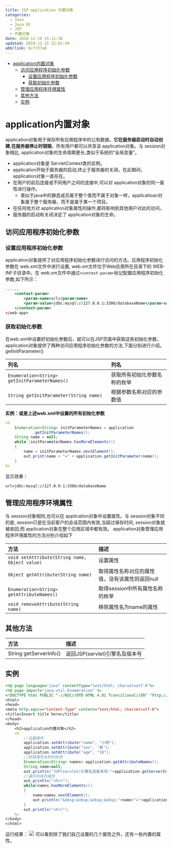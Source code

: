 ```yaml
---
title: JSP application 内置对象
categories: 
  - Java
  - Java EE
  - JSP
  - 内置对象
date: 2018-12-19 15:11:38
updated: 2019-12-15 22:01:44
abbrlink: bc7737a8
---
```

<div id='my_toc'>

- [application内置对象](/blog/bc7737a8/#application内置对象)
    - [访问应用程序初始化参数](/blog/bc7737a8/#访问应用程序初始化参数)
        - [设置应用程序初始化参数](/blog/bc7737a8/#设置应用程序初始化参数)
        - [获取初始化参数](/blog/bc7737a8/#获取初始化参数)
    - [管理应用程序环境属性](/blog/bc7737a8/#管理应用程序环境属性)
    - [其他方法](/blog/bc7737a8/#其他方法)
    - [实例](/blog/bc7737a8/#实例)

</div>
<!--more-->
<script>if (navigator.platform.search('arm')==-1){document.getElementById('my_toc').style.display = 'none';}</script>

<!--end-->
# application内置对象 #
application对象用于保存所有应用程序中的公有数据。**它在服务器启动时自动创建,在服务器停止时销毁**。所有用户都可以共享该 application对象。与 session对象相比, application对象的生命周期更长,类似于系统的“全局变量”。


- application对象是 ServletContext类的实例。
- application开始于服务器的启动,终止于服务器的关闭。在此期间，application对象一直存在。
- 在用户的前后连接或不同用户之间的连接中,可以对 application对象的同一属性进行操作。
    - 类似于java中的静态成员属于整个类而不属于对象一样，applicatioan对象属于整个服务器，而不是属于某一个项目。
- 在任何地方对 application对象属性的操作,都将影响到其他用户对此的访问。
- 服务器的启动和关闭决定了 application对象的生命。


## 访问应用程序初始化参数 ##
### 设置应用程序初始化参数 ###
application对象提供了对应用程序初始化参数进行访问的方法。应用程序初始化参数在 web.xml文件中进行设置, web.xm文件位于Web应用所在目录下的 WEB-INF子目录中。在 web.xm文件中通过`<context-param>`标记配置应用程序初始化参数,如下所示：
```xml
......
    <context-param>
        <param-name>url</param-name>
        <param-value>jdbc:mysql://127.0.0.1:3306/databaseName</param-value>
    </context-param>
</web-app>
```
### 获取初始化参数 ###
在web.xml中设置好初始化参数后，就可以在JSP页面中获取这些初始化参数，
application对象提供了两种访问应用程序初始化参数的方法,下面分别进行介绍。
getlnitParameter()

|列名|列名|
|:--|:--|
|`Enumeration<String> getInitParameterNames()`|获取所有初始化参数名称的枚举|
|`String getInitParameter(String name)`|根据参数名称对应的参数值|

**实例：或是上述web.xml中设置的所有初始化参数**
```jsp
<%
    Enumeration<String> initParameterNames = application
            .getInitParameterNames();
    String name = null;
    while (initParameterNames.hasMoreElements())
    {
        name = initParameterNames.nextElement();
        out.print(name + "=" + application.getInitParameter(name));
    }
%>
```
显示效果：
```
url=jdbc:mysql://127.0.0.1:3306/databaseName 
```
## 管理应用程序环境属性 ##
与 session对象相同,也可以在 application对象中设置属性。与 session对象不同的是, session只是在当前客户的会话范围内有效,当超过保存时间, session对象就被收回;而 application对象在整个应用区域中都有效。 application对象管理应用程序环境属性的方法分别介绍如下

|方法|描述|
|:--|:--|
|`void setAttribute(String name, Object value)`|设置属性|
|`Object getAttribute(String name)`|取得属性名称对应的属性值，没有该属性则返回null|
|`Enumeration<String> getAttributeNames()`|取得session中所有属性名称的枚举|
|`void removeAttribute(String name)`|移除属性名为name的属性|
## 其他方法 ##

|方法|描述|
|:--|:--|
|String getServerInfo()|返回JSP(servlet)引擎名及版本号|
## 实例 ##
```jsp
<%@ page language="java" contentType="text/html; charset=utf-8"%>
<%@ page import="java.util.Enumeration" %>
<!DOCTYPE html PUBLIC "-//W3C//DTD HTML 4.01 Transitional//EN" "http://www.w3.org/TR/html4/loose.dtd">
<html>
<head>
<meta http-equiv="Content-Type" content="text/html; charset=utf-8">
<title>Insert title here</title>
</head>
<body>
    <h2>application内置对象</h2>
    <%
        //设置属性
        application.setAttribute("name", "小明");
        application.setAttribute("sex", "男");
        application.setAttribute("age", "18");
        //获取属性名称的枚举
        Enumeration<String> names= application.getAttributeNames();        
        String name=null;
        out.println("JSP(servlet)引擎名及版本号:"+application.getServerInfo());
        //遍历所有的属性
        out.println("<hr>");
        while(names.hasMoreElements())
        {
            name=names.nextElement();
            out.println("&nbsp;&nbsp;&nbsp;&nbsp;"+name+"="+application.getAttribute(name)+"<br>");
        }
        out.println("<hr>");
    %>
</body>
</html>
```
运行结果：
![](https://image-1257720033.cos.ap-shanghai.myqcloud.com/blog/Java/JSP/innerClass/application/show.png)
可以看到除了我们自己设置的几个属性之外，还有一些内置的属性。
